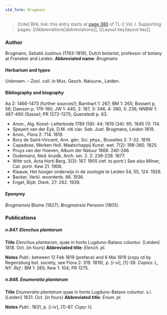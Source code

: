 ```yaml
---
std_form: Brugmans
---
```


> [!cite] BHL link: this entry starts at [page 380](https://www.biodiversitylibrary.org/page/33120511) of TL-2 Vol. I.
> Supporting pages: [[Abbreviations|abbreviations]], [[Layout key|layout key]].

### Author

Brugmans, Sebald Justinus (1763-1819), Dutch botanist, professor of botany at Franeker and Leiden. 
**Abbreviated name**: *Brugmans*

#### Herbarium and types

Unknown. – Zool. coll. in Mus. Gesch. Natuurw., Leiden.

#### Bibliography and biography

Aa 2: 1466-1473 (further sources!); Barnhart 1: 267; BM 1: 265; Bossert p, 56; Dawson p. 179-180; JW 1: 440, 2: 187, 3: 346, 4: 380, 5: 236; NNBW 1: 487-490 (Sasse); PR 1272-1275; Quenstedt p. 63.
- Anon., Alg. Konst- Letterbode 1789 (58): 44; 1819 (34): 65; 1845 (1): 114.
- Speyert van der Eyk, D.M. viti clar. Seb. Just. Brugmans, Leiden 1819.
- Anon., Flora 2: 714. 1819.
- Bory de Saint-Vincent, Ann. gén. Sci. phys., Bruxelles 2: 7-32. 1819.
- Capadose, Werken Holl. Maatschappij Kunst. wet. 7(2): 198-360. 1825.
- Pruys van der Hoeven, Album der Natuur 1866: 240-246.
- Oudemans, Ned. kruidk. Arch. ser. 2. 2: 238-239. 1877.
- Wittr ock, Acta Horti Berg. 3(3): 167. 1905 (ref. to portr.) See also Milner, Cat. portr. Kew 21. 1906.
- Klaauw, Het hooger onderwijs in de zoologie te Leiden 54, 55, 124. 1926.
- Backer, Verkl. woordenb. 86. 1936.
- Engel, Bijdr. Dierk. 27: 262. 1939.

#### Eponymy

*Brugmansia* Blume (1827); *Brugmansia* Persoon (1805).

### Publications

##### n.847. Elenchus plantarum

**Title**
*Elenchus plantarum*, quae in horto Lugduno-Batavo coluntur. \[Leiden\] 1818. Oct. (in fours)
**Abbreviated title**: *Elench. pl.*

**Notes**
*Publ*.: between 12 Feb 1819 (preface) and 6 Mai 1819 (copy rd by Regensburg bot. society, see Flora 2: 319. 1819), p. \[i-vi\], \[1\]-39. *Copies*: L, NY.
*Ref*.: BM 1: 265; Kew 1: 104; PR 1275.

##### n.848. Enumeratio plantarum

**Title**
*Enumeratio plantarum* quae in horto Lugduno-Batavo coluntur. s.l. \[Leiden\] 1831. Oct. (in fours)
**Abbreviated title**: *Enum. pl.*

**Notes**
*Publ*.: 1831, p. \[i-iv\], \[1\]-87. *Copy*: U.


